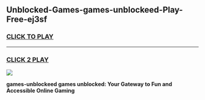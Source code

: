 
## Unblocked-Games-games-unblockeed-Play-Free-ej3sf
<h3>
<a href="https://premium76.site?title=games-unblockeed&ref=22A">CLICK TO PLAY</a></h3>
<hr>

<h3>
<a href="https://premium76.site?title=games-unblockeed&ref=22A">CLICK 2 PLAY</a>
  
</h3>

<a href="https://premium76.site?title=games-unblockeed&ref=22A"><img src="https://clearcache.store/games.png"></a>


**games-unblockeed games unblocked: Your Gateway to Fun and Accessible Online Gaming**
